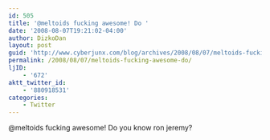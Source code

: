 ```yaml
---
id: 505
title: '@meltoids fucking awesome! Do '
date: '2008-08-07T19:21:02-04:00'
author: DizkoDan
layout: post
guid: 'http://www.cyberjunx.com/blog/archives/2008/08/07/meltoids-fucking-awesome-do/'
permalink: /2008/08/07/meltoids-fucking-awesome-do/
ljID:
    - '672'
aktt_twitter_id:
    - '880918531'
categories:
    - Twitter
---
```


@meltoids fucking awesome! Do you know ron jeremy?